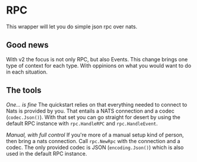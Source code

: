 # RPC

This wrapper will let you do simple json rpc over nats.

## Good news

With v2 the focus is not only RPC, but also Events. This change brings one type of context for each type. With oppinions on what you would want to do in each situation.

## The tools

*One... is fine*
The quickstart relies on that everything needed to connect to Nats is provided by you. That entails a NATS connection and a codec (`codec.Json()`). With that set you can go straight for desert by using the default RPC instance with `rpc.HandleRPC` and `rpc.HandleEvent`.

*Manual, with full control*
If you're more of a manual setup kind of person, then bring a nats connection. Call `rpc.NewRpc` with the connection and a codec. The only provided codec is JSON (`encoding.Json()`) which is also used in the default RPC instance.